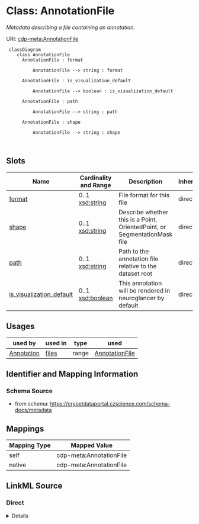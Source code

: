 # Class: AnnotationFile


_Metadata describing a file containing an annotation._





URI: [cdp-meta:AnnotationFile](https://cryoetdataportal.czscience.com/schema/metadata/AnnotationFile)




```mermaid
 classDiagram
    class AnnotationFile
      AnnotationFile : format
        
          AnnotationFile --> string : format
        
      AnnotationFile : is_visualization_default
        
          AnnotationFile --> boolean : is_visualization_default
        
      AnnotationFile : path
        
          AnnotationFile --> string : path
        
      AnnotationFile : shape
        
          AnnotationFile --> string : shape
        
      
```




<!-- no inheritance hierarchy -->


## Slots

| Name | Cardinality and Range | Description | Inheritance |
| ---  | --- | --- | --- |
| [format](format.md) | 0..1 <br/> [xsd:string](http://www.w3.org/2001/XMLSchema#string) | File format for this file | direct |
| [shape](shape.md) | 0..1 <br/> [xsd:string](http://www.w3.org/2001/XMLSchema#string) | Describe whether this is a Point, OrientedPoint, or SegmentationMask file | direct |
| [path](path.md) | 0..1 <br/> [xsd:string](http://www.w3.org/2001/XMLSchema#string) | Path to the annotation file relative to the dataset root | direct |
| [is_visualization_default](is_visualization_default.md) | 0..1 <br/> [xsd:boolean](http://www.w3.org/2001/XMLSchema#boolean) | This annotation will be rendered in neuroglancer by default | direct |





## Usages

| used by | used in | type | used |
| ---  | --- | --- | --- |
| [Annotation](Annotation.md) | [files](files.md) | range | [AnnotationFile](AnnotationFile.md) |






## Identifier and Mapping Information







### Schema Source


* from schema: https://cryoetdataportal.czscience.com/schema-docs/metadata





## Mappings

| Mapping Type | Mapped Value |
| ---  | ---  |
| self | cdp-meta:AnnotationFile |
| native | cdp-meta:AnnotationFile |





## LinkML Source

<!-- TODO: investigate https://stackoverflow.com/questions/37606292/how-to-create-tabbed-code-blocks-in-mkdocs-or-sphinx -->

### Direct

<details>
```yaml
name: AnnotationFile
description: Metadata describing a file containing an annotation.
from_schema: https://cryoetdataportal.czscience.com/schema-docs/metadata
attributes:
  format:
    name: format
    description: File format for this file
    from_schema: https://cryoetdataportal.czscience.com/schema-docs/metadata
    exact_mappings:
    - cdp-common:annotation_file_format
    rank: 1000
    alias: format
    owner: AnnotationFile
    domain_of:
    - AnnotationFile
    range: string
    inlined: true
    inlined_as_list: true
  shape:
    name: shape
    description: Describe whether this is a Point, OrientedPoint, or SegmentationMask
      file
    from_schema: https://cryoetdataportal.czscience.com/schema-docs/metadata
    exact_mappings:
    - cdp-common:annotation_file_shape_type
    rank: 1000
    alias: shape
    owner: AnnotationFile
    domain_of:
    - AnnotationFile
    range: string
    inlined: true
    inlined_as_list: true
  path:
    name: path
    description: Path to the annotation file relative to the dataset root.
    from_schema: https://cryoetdataportal.czscience.com/schema-docs/metadata
    exact_mappings:
    - cdp-common:annotation_file_path
    rank: 1000
    alias: path
    owner: AnnotationFile
    domain_of:
    - AnnotationFile
    range: string
    inlined: true
    inlined_as_list: true
  is_visualization_default:
    name: is_visualization_default
    description: This annotation will be rendered in neuroglancer by default.
    from_schema: https://cryoetdataportal.czscience.com/schema-docs/metadata
    exact_mappings:
    - cdp-common:annotation_file_is_visualization_default
    rank: 1000
    alias: is_visualization_default
    owner: AnnotationFile
    domain_of:
    - AnnotationFile
    range: boolean
    inlined: true
    inlined_as_list: true

```
</details>

### Induced

<details>
```yaml
name: AnnotationFile
description: Metadata describing a file containing an annotation.
from_schema: https://cryoetdataportal.czscience.com/schema-docs/metadata
attributes:
  format:
    name: format
    description: File format for this file
    from_schema: https://cryoetdataportal.czscience.com/schema-docs/metadata
    exact_mappings:
    - cdp-common:annotation_file_format
    rank: 1000
    alias: format
    owner: AnnotationFile
    domain_of:
    - AnnotationFile
    range: string
    inlined: true
    inlined_as_list: true
  shape:
    name: shape
    description: Describe whether this is a Point, OrientedPoint, or SegmentationMask
      file
    from_schema: https://cryoetdataportal.czscience.com/schema-docs/metadata
    exact_mappings:
    - cdp-common:annotation_file_shape_type
    rank: 1000
    alias: shape
    owner: AnnotationFile
    domain_of:
    - AnnotationFile
    range: string
    inlined: true
    inlined_as_list: true
  path:
    name: path
    description: Path to the annotation file relative to the dataset root.
    from_schema: https://cryoetdataportal.czscience.com/schema-docs/metadata
    exact_mappings:
    - cdp-common:annotation_file_path
    rank: 1000
    alias: path
    owner: AnnotationFile
    domain_of:
    - AnnotationFile
    range: string
    inlined: true
    inlined_as_list: true
  is_visualization_default:
    name: is_visualization_default
    description: This annotation will be rendered in neuroglancer by default.
    from_schema: https://cryoetdataportal.czscience.com/schema-docs/metadata
    exact_mappings:
    - cdp-common:annotation_file_is_visualization_default
    rank: 1000
    alias: is_visualization_default
    owner: AnnotationFile
    domain_of:
    - AnnotationFile
    range: boolean
    inlined: true
    inlined_as_list: true

```
</details>